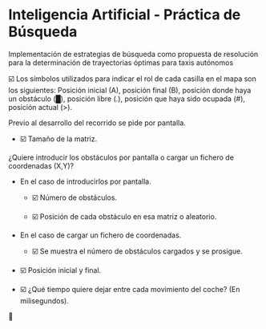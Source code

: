 # Inteligencia Artificial - Práctica de Búsqueda
 Implementación de estrategias de búsqueda como propuesta de resolución para la determinación de trayectorias óptimas para taxis autónomos


☑️  Los símbolos utilizados para indicar el rol de cada casilla en el mapa son los siguientes:
Posición inicial (A), posición final (B), posición donde haya un obstáculo (█), posición libre (.), posición que haya sido ocupada (#), posición actual (>).

Previo al desarrollo del recorrido se pide por pantalla.

- ☑️ Tamaño de la matriz.
  
¿Quiere introducir los obstáculos por pantalla o cargar un fichero de coordenadas (X,Y)?

  - En el caso de introducirlos por pantalla.
  
    * ☑️ Número de obstáculos.
    
    * ☑️ Posición de cada obstáculo en esa matriz o aleatorio.
    
  - En el caso de cargar un fichero de coordenadas.

    * ☑️ Se muestra el número de obstáculos cargados y se prosigue.
    
- ☑️ Posición inicial y final.

- ☑️ ¿Qué tiempo quiere dejar entre cada movimiento del coche? (En milisegundos).

🔳

